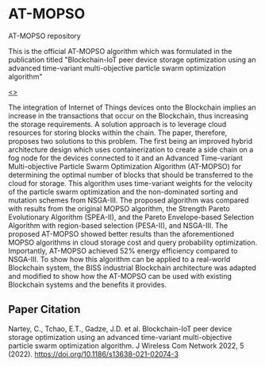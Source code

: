 # AT-MOPSO
 AT-MOPSO repository
 
 This is the official AT-MOPSO algorithm which was formulated in the publication titled "Blockchain-IoT peer device storage optimization using an advanced time-variant multi-objective particle swarm optimization algorithm"
 
 [<<Link to Paper>>](https://doi.org/10.1186/s13638-021-02074-3)
 
 The integration of Internet of Things devices onto the Blockchain implies an increase in the transactions that occur on the Blockchain, thus increasing the storage requirements. A solution approach is to leverage cloud resources for storing blocks within the chain. The paper, therefore, proposes two solutions to this problem. The first being an improved hybrid architecture design which uses containerization to create a side chain on a fog node for the devices connected to it and an Advanced Time-variant Multi-objective Particle Swarm Optimization Algorithm (AT-MOPSO) for determining the optimal number of blocks that should be transferred to the cloud for storage. This algorithm uses time-variant weights for the velocity of the particle swarm optimization and the non-dominated sorting and mutation schemes from NSGA-III. The proposed algorithm was compared with results from the original MOPSO algorithm, the Strength Pareto Evolutionary Algorithm (SPEA-II), and the Pareto Envelope-based Selection Algorithm with region-based selection (PESA-II), and NSGA-III. The proposed AT-MOPSO showed better results than the aforementioned MOPSO algorithms in cloud storage cost and query probability optimization. Importantly, AT-MOPSO achieved 52% energy efficiency compared to NSGA-III. To show how this algorithm can be applied to a real-world Blockchain system, the BISS industrial Blockchain architecture was adapted and modified to show how the AT-MOPSO can be used with existing Blockchain systems and the benefits it provides.
 
## Paper Citation
 
 Nartey, C., Tchao, E.T., Gadze, J.D. et al. Blockchain-IoT peer device storage optimization using an advanced time-variant multi-objective particle swarm optimization algorithm. J Wireless Com Network 2022, 5 (2022). https://doi.org/10.1186/s13638-021-02074-3
 
 
